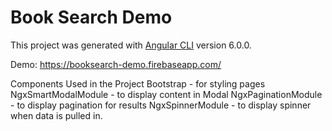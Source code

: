 # Book Search Demo

This project was generated with [Angular CLI](https://github.com/angular/angular-cli) version 6.0.0.

Demo:
https://booksearch-demo.firebaseapp.com/

Components Used in the Project
Bootstrap - for styling pages
NgxSmartModalModule - to display content in Modal
NgxPaginationModule - to display pagination for results
NgxSpinnerModule - to display spinner when data is pulled in.



